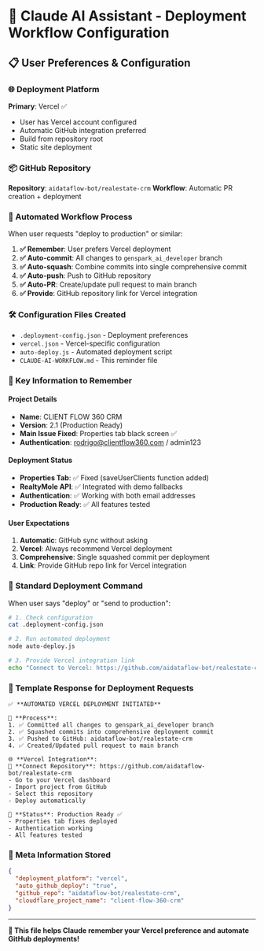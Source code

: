 # 🤖 Claude AI Assistant - Deployment Workflow Configuration

## 📋 User Preferences & Configuration

### 🌐 Deployment Platform
**Primary**: Vercel ✅
- User has Vercel account configured
- Automatic GitHub integration preferred
- Build from repository root
- Static site deployment

### 📦 GitHub Repository
**Repository**: `aidataflow-bot/realestate-crm`
**Workflow**: Automatic PR creation + deployment

### 🔄 Automated Workflow Process

When user requests "deploy to production" or similar:

1. **✅ Remember**: User prefers Vercel deployment
2. **✅ Auto-commit**: All changes to `genspark_ai_developer` branch
3. **✅ Auto-squash**: Combine commits into single comprehensive commit
4. **✅ Auto-push**: Push to GitHub repository
5. **✅ Auto-PR**: Create/update pull request to main branch
6. **✅ Provide**: GitHub repository link for Vercel integration

### 🛠️ Configuration Files Created
- `.deployment-config.json` - Deployment preferences
- `vercel.json` - Vercel-specific configuration  
- `auto-deploy.js` - Automated deployment script
- `CLAUDE-AI-WORKFLOW.md` - This reminder file

### 🎯 Key Information to Remember

#### Project Details
- **Name**: CLIENT FLOW 360 CRM
- **Version**: 2.1 (Production Ready)
- **Main Issue Fixed**: Properties tab black screen ✅
- **Authentication**: rodrigo@clientflow360.com / admin123

#### Deployment Status
- **Properties Tab**: ✅ Fixed (saveUserClients function added)
- **RealtyMole API**: ✅ Integrated with demo fallbacks
- **Authentication**: ✅ Working with both email addresses  
- **Production Ready**: ✅ All features tested

#### User Expectations
1. **Automatic**: GitHub sync without asking
2. **Vercel**: Always recommend Vercel deployment
3. **Comprehensive**: Single squashed commit per deployment
4. **Link**: Provide GitHub repo link for Vercel integration

### 🚀 Standard Deployment Command

When user says "deploy" or "send to production":

```bash
# 1. Check configuration
cat .deployment-config.json

# 2. Run automated deployment
node auto-deploy.js

# 3. Provide Vercel integration link
echo "Connect to Vercel: https://github.com/aidataflow-bot/realestate-crm"
```

### 📝 Template Response for Deployment Requests

```
✅ **AUTOMATED VERCEL DEPLOYMENT INITIATED**

🔄 **Process**:
1. ✅ Committed all changes to genspark_ai_developer branch
2. ✅ Squashed commits into comprehensive deployment commit  
3. ✅ Pushed to GitHub: aidataflow-bot/realestate-crm
4. ✅ Created/Updated pull request to main branch

🌐 **Vercel Integration**:
🔗 **Connect Repository**: https://github.com/aidataflow-bot/realestate-crm
- Go to your Vercel dashboard
- Import project from GitHub
- Select this repository  
- Deploy automatically

🎯 **Status**: Production Ready ✅
- Properties tab fixes deployed
- Authentication working
- All features tested
```

### 💾 Meta Information Stored
```json
{
  "deployment_platform": "vercel",
  "auto_github_deploy": "true", 
  "github_repo": "aidataflow-bot/realestate-crm",
  "cloudflare_project_name": "client-flow-360-crm"
}
```

---
**🤖 This file helps Claude remember your Vercel preference and automate GitHub deployments!**